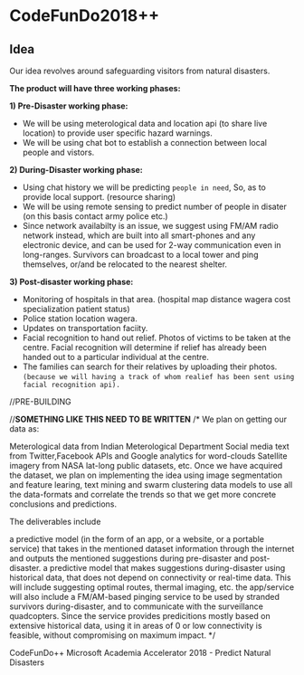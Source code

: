 # CodeFunDo2018++

## Idea

Our idea revolves around safeguarding visitors from natural disasters.

**The product will have three working phases:**

**1) Pre-Disaster working phase:**

* We will be using meterological data and location api (to share live location) to provide user specific hazard warnings. 
* We will be using chat bot to establish a connection between local people and vistors.

**2) During-Disaster working phase:**

* Using chat history we will be predicting `people in need`, So, as to provide local support. (resource sharing)
* We will be using remote sensing to predict number of people in disater (on this basis contact army police etc.)
* Since network availabilty is an issue, we suggest using FM/AM radio network instead, which are built into all smart-phones and any electronic device, and can be used for 2-way communication even in long-ranges. Survivors can broadcast to a local tower and ping themselves, or/and be relocated to the nearest shelter.

**3) Post-disaster working phase:**

* Monitoring of hospitals in that area. (hospital map distance wagera cost specialization patient status)
* Police station location wagera.
* Updates on transportation faciity.
* Facial recognition to hand out relief. Photos of victims to be taken at the centre. Facial recognition will determine if  relief has already been handed out to a particular individual at the centre.
* The families can search for their relatives by uploading their photos. `(because we will having a track of whom realief has been sent using facial recognition api).`

//PRE-BUILDING

//**SOMETHING LIKE THIS NEED TO BE WRITTEN**
/* We plan on getting our data as:

Meterological data from Indian Meterological Department
Social media text from Twitter,Facebook APIs and Google analytics for word-clouds
Satellite imagery from NASA lat-long public datasets, etc.
Once we have acquired the dataset, we plan on implementing the idea using image segmentation and feature learing, text mining and swarm clustering data models to use all the data-formats and correlate the trends so that we get more concrete conclusions and predictions.


The deliverables include

a predictive model (in the form of an app, or a website, or a portable service) that takes in the mentioned dataset information through the internet and outputs the mentioned suggestions during pre-disaster and post-disaster.
a predictive model that makes suggestions during-disaster using historical data, that does not depend on connectivity or real-time data. This will include suggesting optimal routes, thermal imaging, etc.
the app/service will also include a FM/AM-based pinging service to be used by stranded survivors during-disaster, and to communicate with the surveillance quadcopters.
Since the service provides predicitions mostly based on extensive historical data, using it in areas of 0 or low connectivity is feasible, without compromising on maximum impact. */

CodeFunDo++
Microsoft Academia Accelerator 2018 - Predict Natural Disasters
